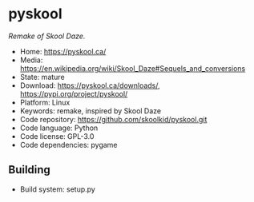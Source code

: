 # pyskool

_Remake of Skool Daze._

- Home: https://pyskool.ca/
- Media: https://en.wikipedia.org/wiki/Skool_Daze#Sequels_and_conversions
- State: mature
- Download: https://pyskool.ca/downloads/, https://pypi.org/project/pyskool/
- Platform: Linux
- Keywords: remake, inspired by Skool Daze
- Code repository: https://github.com/skoolkid/pyskool.git
- Code language: Python
- Code license: GPL-3.0
- Code dependencies: pygame

## Building

- Build system: setup.py
